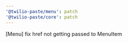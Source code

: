 ```yaml
---
'@twilio-paste/menu': patch
'@twilio-paste/core': patch
---
```


[Menu] fix href not getting passed to MenuItem
